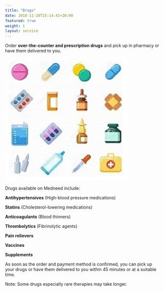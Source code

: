 ```yaml
---
title: "Drugs"
date: 2018-11-28T15:14:41+20:00  
featured: true
weight: 1
layout: service
---
```


Order **over-the-counter and prescription drugs** and pick up in pharmacy or have them delivered to you.


![Pharm drugs](/images/illustrations/pharm-drugs.jpg)

Drugs available on Medneed include:

**Antihypertensives** (High-blood pressure medications)

**Statins** (Cholesterol-lowering medications)

**Anticoagulants** (Blood thinners)

**Thrombolytics** (Fibrinolytic agents)

**Pain relievers**

**Vaccines**

**Supplements**


As soon as the order and payment method is confirmed, you can pick up your drugs or have them delivered to you within 45 minutes or at a suitable time. 

Note: Some drugs especially rare therapies may take longer. 
